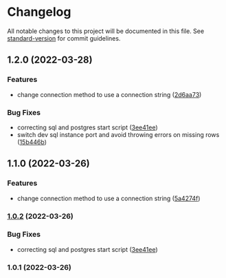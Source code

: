 # Changelog

All notable changes to this project will be documented in this file. See [standard-version](https://github.com/conventional-changelog/standard-version) for commit guidelines.

## 1.2.0 (2022-03-28)


### Features

* change connection method to use a connection string ([2d6aa73](https://github.com/arobson/consequent-postgres/commit/2d6aa739da09adb9621a446e1460a036b51b2879))


### Bug Fixes

* correcting sql and postgres start script ([3ee41ee](https://github.com/arobson/consequent-postgres/commit/3ee41ee9c6db5afbe7886d4ca3979b627ab3d94e))
* switch dev sql instance port and avoid throwing errors on missing rows ([15b446b](https://github.com/arobson/consequent-postgres/commit/15b446b8dd78a9d491c4e47f12f222725354fdc3))

## 1.1.0 (2022-03-26)

### Features

* change connection method to use a connection string ([5a4274f](https://github.com/arobson/consequent-postgres/commit/5a4274fe5301ce3af739bd034a8daeb4ad7636e0))

### [1.0.2](https://github.com/arobson/consequent-postgres/compare/v1.0.1...v1.0.2) (2022-03-26)

### Bug Fixes

* correcting sql and postgres start script ([3ee41ee](https://github.com/arobson/consequent-postgres/commit/3ee41ee9c6db5afbe7886d4ca3979b627ab3d94e))

### 1.0.1 (2022-03-26)
